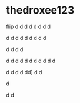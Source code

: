 # thedroxee123
flip
d
d
d
d
d
d
d
d

d
d
d
d
d
d
d
d
d

d
d
d
d

d
d
d
d
d
d
d
d
d
d
d

d
d
d
d
dd]
d
d

d

d
d
